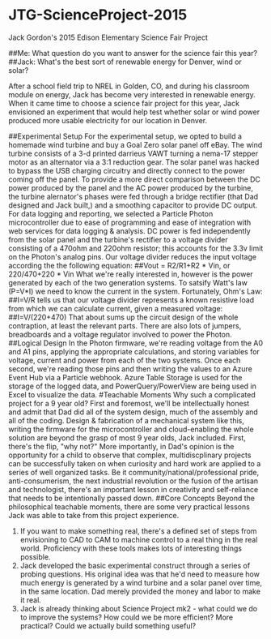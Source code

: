 # JTG-ScienceProject-2015
Jack Gordon's 2015 Edison Elementary Science Fair Project

##Me: What question do you want to answer for the science fair this year?
##Jack: What's the best sort of renewable energy for Denver, wind or solar?

After a school field trip to NREL in Golden, CO, and during his classroom module on energy, Jack has become very interested in renewable energy.  When it came time to choose a science fair project for this year, Jack envisioned an experiment that would help test whether solar or wind power produced more usable electricity for our location in Denver.

##Experimental Setup
For the experimental setup, we opted to build a homemade wind turbine and buy a Goal Zero solar panel off eBay.  The wind turbine consists of a 3-d printed darrieus VAWT turning a nema-17 stepper motor as an alternator via a 3:1 reduction gear.  The solar panel was hacked to bypass the USB charging circuitry and directly connect to the power coming off the panel.  To provide a more direct comparison between the DC power produced by the panel and the AC power produced by the turbine, the turbine alernator's phases were fed through a bridge rectifier (that Dad designed and Jack built,) and a smoothing capacitor to provide DC output.
For data logging and reporting, we selected a Particle Photon microcontroller due to ease of programming and ease of integration with web services for data logging & analysis.  DC power is fed independently from the solar panel and the turbine's rectifier to a voltage divider consisting of a 470ohm and 220ohm resistor; this accounts for the 3.3v limit on the Photon's analog pins.  Our voltage divider reduces the input voltage according the the following equation:
##Vout = R2/R1+R2 * Vin, or 220/470+220 * Vin
What we're really interested in, however is the power generated by each of the two generation systems.  To satsify Watt's law (P=V*I) we need to know the current in the system.  Fortunately, Ohm's Law:
##I=V/R
tells us that our voltage divider represents a known resistive load from which we can calculate current, given a measured voltage:
##I=V/(220+470)
That about sums up the circuit design of the whole contraption, at least the relevant parts.  There are also lots of jumpers, breadboards and a voltage regulator involved to power the Photon.
##Logical Design
In the Photon firmware, we're reading voltage from the A0 and A1 pins, applying the appropriate calculations, and storing variables for voltage, current and power from each of the two systems.  Once each second, we're reading those pins and then writing the values to an Azure Event Hub via a Particle webhook.  Azure Table Storage is used for the storage of the logged data, and PowerQuery/PowerView are being used in Excel to visualize the data.
#Teachable Moments
Why such a complicated project for a 9 year old?  First and foremost, we'll be intellectually honest and admit that Dad did all of the system design, much of the assembly and all of the coding.  Design & fabrication of a mechanical system like this, writing the firmware for the microcontroller and cloud-enabling the whole solution are beyond the grasp of most 9 year olds, Jack included.  First, there's the flip, "why not?"  More importantly, in Dad's opinion is the opportunity for a child to observe that complex, multidiscplinary projects can be successfully taken on when curiosity and hard work are applied to a series of well organized tasks.  Be it community/national/professional pride, anti-consumerism, the next industrial revolution or the fusion of the artisan and technologist, there's an important lesson in creativity and self-reliance that needs to be intentionally passed down.
##Core Concepts
Beyond the philosophical teachable moments, there are some very practical lessons Jack was able to take from this project experience.
1. If you want to make something real, there's a defined set of steps from envisioning to CAD to CAM to machine control to a real thing in the real world.  Proficiency with these tools makes lots of interesting things possible.
2. Jack developed the basic experimental construct through a series of probing questions.  His original idea was that he'd need to measure how much energy is generated by a wind turbine and a solar panel over time, in the same location.  Dad merely provided the money and labor to make it real.
3. Jack is already thinking about Science Project mk2 - what could we do to improve the systems? How could we be more efficient?  More practical?  Could we actually build something useful?
